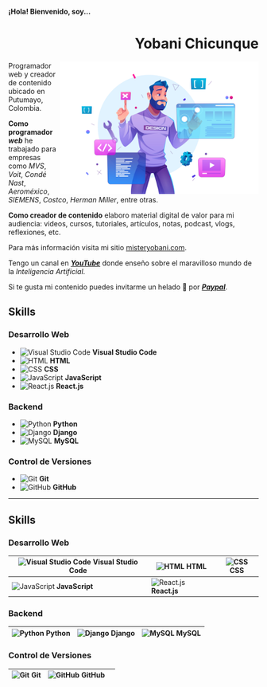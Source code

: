 **¡Hola! Bienvenido, soy...**

<div align="right">

# Yobani Chicunque

</div>

<img width="400" height="auto" align="right" src="https://github.com/yobanichicunque/documentacion/blob/main/static/imagenes/youtube-front-end-1.jpg">

Programador web y creador de contenido ubicado en Putumayo, Colombia.

**Como programador _web_** he trabajado para empresas como _MVS_, _Voit_, _Condé Nast_, _Aeroméxico_, _SIEMENS_, _Costco_, _Herman Miller_, entre otras.

**Como creador de contenido** elaboro material digital de valor para mi audiencia: videos, cursos, tutoriales, artículos, notas, podcast, vlogs, reflexiones, etc.

Para más información visita mi sitio <a href="https://yobanichicunque.com" target="_blank" rel="noopener">misteryobani.com</a>.

Tengo un canal en <a href="https://www.youtube.com/@misteryobani?sub_confirmation=1" target="_blank" rel="noopener"> _**YouTube**_</a> donde enseño sobre el maravilloso mundo de la _Inteligencia Artificial_.

Si te gusta mi contenido puedes invitarme un helado 🍨 por <a href="https://yobanichicunque.com/helado" target="_blank" rel="noopener"> _**Paypal**_</a>.

<!-- <a href="https://www.youtube.com/@misteryobani?sub_confirmation=1" target="_blank" rel="noopener">
  <img align="center" src="https://github.com/yobanichicunque/documentacion/blob/main/static/imagenes/youtube-banner.jpg">
</a> -->

## Skills

### Desarrollo Web

- <img src="https://cdn.jsdelivr.net/gh/devicons/devicon/icons/vscode/vscode-original.svg" alt="Visual Studio Code" width="20" height="20"/> **Visual Studio Code**
- <img src="https://cdn.jsdelivr.net/gh/devicons/devicon/icons/html5/html5-original.svg" alt="HTML" width="20" height="20"/> **HTML**
- <img src="https://cdn.jsdelivr.net/gh/devicons/devicon/icons/css3/css3-original.svg" alt="CSS" width="20" height="20"/> **CSS**
- <img src="https://cdn.jsdelivr.net/gh/devicons/devicon/icons/javascript/javascript-original.svg" alt="JavaScript" width="20" height="20"/> **JavaScript**
- <img src="https://cdn.jsdelivr.net/gh/devicons/devicon/icons/react/react-original.svg" alt="React.js" width="20" height="20"/> **React.js**

### Backend

- <img src="https://cdn.jsdelivr.net/gh/devicons/devicon/icons/python/python-original.svg" alt="Python" width="20" height="20"/> **Python**
- <img src="https://img.shields.io/badge/Django-092E20?style=for-the-badge&logo=django&logoColor=white" alt="Django" width="20" height="20"/> **Django**
- <img src="https://cdn.jsdelivr.net/gh/devicons/devicon/icons/mysql/mysql-original.svg" alt="MySQL" width="20" height="20"/> **MySQL**

### Control de Versiones

- <img src="https://cdn.jsdelivr.net/gh/devicons/devicon/icons/git/git-original.svg" alt="Git" width="20" height="20"/> **Git**
- <img src="https://cdn.jsdelivr.net/gh/devicons/devicon/icons/github/github-original.svg" alt="GitHub" width="20" height="20"/> **GitHub**

----

## Skills

### Desarrollo Web

| ![Visual Studio Code](https://cdn.jsdelivr.net/gh/devicons/devicon/icons/vscode/vscode-original.svg) **Visual Studio Code** | ![HTML](https://cdn.jsdelivr.net/gh/devicons/devicon/icons/html5/html5-original.svg) **HTML** | ![CSS](https://cdn.jsdelivr.net/gh/devicons/devicon/icons/css3/css3-original.svg) **CSS** |
|---|---|---|
| ![JavaScript](https://cdn.jsdelivr.net/gh/devicons/devicon/icons/javascript/javascript-original.svg) **JavaScript** | ![React.js](https://cdn.jsdelivr.net/gh/devicons/devicon/icons/react/react-original.svg) **React.js** |   |

### Backend

| ![Python](https://cdn.jsdelivr.net/gh/devicons/devicon/icons/python/python-original.svg) **Python** | ![Django](https://img.shields.io/badge/Django-092E20?style=for-the-badge&logo=django&logoColor=white) **Django** | ![MySQL](https://cdn.jsdelivr.net/gh/devicons/devicon/icons/mysql/mysql-original.svg) **MySQL** |
|---|---|---|

### Control de Versiones

| ![Git](https://cdn.jsdelivr.net/gh/devicons/devicon/icons/git/git-original.svg) **Git** | ![GitHub](https://cdn.jsdelivr.net/gh/devicons/devicon/icons/github/github-original.svg) **GitHub** |   |
|---|---|---|
